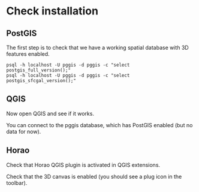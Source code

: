 Check installation
==================

PostGIS
-------

The first step is to check that we have a working spatial database with 3D features enabled.

```
psql -h localhost -U pggis -d pggis -c "select postgis_full_version();"
psql -h localhost -U pggis -d pggis -c "select postgis_sfcgal_version();"
```

QGIS
----

Now open QGIS and see if it works.

You can connect to the pggis database, which has PostGIS enabled (but no data for now).

Horao
-----

Check that Horao QGIS plugin is activated in QGIS extensions.

Check that the 3D canvas is enabled (you should see a plug icon in the toolbar).
